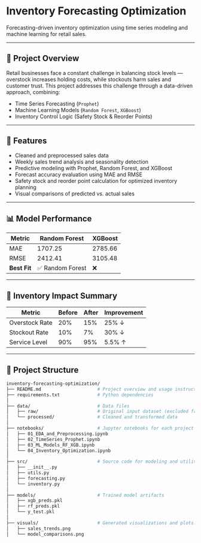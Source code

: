 # Inventory Forecasting Optimization

Forecasting-driven inventory optimization using time series modeling and machine learning for retail sales.

---

## 📘 Project Overview

Retail businesses face a constant challenge in balancing stock levels — overstock increases holding costs, while stockouts harm sales and customer trust. This project addresses this challenge through a data-driven approach, combining:

- Time Series Forecasting (`Prophet`)
- Machine Learning Models (`Random Forest`, `XGBoost`)
- Inventory Control Logic (Safety Stock & Reorder Points)

---

## 🔧 Features

- Cleaned and preprocessed sales data
- Weekly sales trend analysis and seasonality detection
- Predictive modeling with Prophet, Random Forest, and XGBoost
- Forecast accuracy evaluation using MAE and RMSE
- Safety stock and reorder point calculation for optimized inventory planning
- Visual comparisons of predicted vs. actual sales

---

## 📊 Model Performance

| Metric       | Random Forest | XGBoost |
|--------------|---------------|---------|
| MAE          | 1707.25       | 2785.66 |
| RMSE         | 2412.41       | 3105.48 |
| **Best Fit** | ✅ Random Forest | ❌       |

---

## 🚚 Inventory Impact Summary

| Metric              | Before | After | Improvement |
|---------------------|--------|-------|-------------|
| Overstock Rate      | 20%    | 15%   | 25% ↓       |
| Stockout Rate       | 10%    | 7%    | 30% ↓       |
| Service Level       | 90%    | 95%   | 5.5% ↑      |

---

## 📂 Project Structure

```bash
inventory-forecasting-optimization/
├── README.md                     # Project overview and usage instructions
├── requirements.txt              # Python dependencies
│
├── data/                         # Data files
│   ├── raw/                      # Original input dataset (excluded from Git)
│   └── processed/                # Cleaned and transformed data
│
├── notebooks/                    # Jupyter notebooks for each project phase
│   ├── 01_EDA_and_Preprocessing.ipynb
│   ├── 02_TimeSeries_Prophet.ipynb
│   ├── 03_ML_Models_RF_XGB.ipynb
│   └── 04_Inventory_Optimization.ipynb
│
├── src/                          # Source code for modeling and utilities
│   ├── __init__.py
│   ├── utils.py
│   ├── forecasting.py
│   └── inventory.py
│
├── models/                       # Trained model artifacts
│   ├── xgb_preds.pkl
│   ├── rf_preds.pkl
│   └── y_test.pkl
│
├── visuals/                      # Generated visualizations and plots.
│   ├── sales_trends.png
│   └── model_comparisons.png



